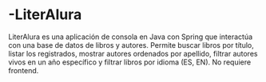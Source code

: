 # -LiterAlura
 LiterAlura es una aplicación de consola en Java con Spring que interactúa con una base de datos de libros y autores. Permite buscar libros por título, listar los registrados, mostrar autores ordenados por apellido, filtrar autores vivos en un año específico y filtrar libros por idioma (ES, EN). No requiere frontend.
